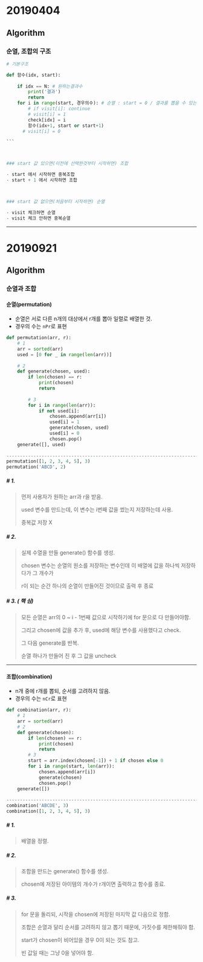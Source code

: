 # 20190404

## Algorithm

### 순열, 조합의 구조

~~~python
# 기본구조

def 함수(idx, start):
    
    if idx == N: # 원하는결과수
        print('결과')
        return
    for i in range(start, 경우의수): # 순열 : start = 0 / 결과를 뽑을 수 있는 경우의 수 
        # if visit[i]: continue
        # visit[i] = 1
        check[idx] = i
        함수(idx+1, start or start+1)
      # visit[i] = 0

```



### start 값 있으면(이전에 선택한것부터 시작하면) 조합

- start 에서 시작하면 중복조합
- start + 1 에서 시작하면 조합



### start 값 없으면(처음부터 시작하면) 순열

- visit 체크하면 순열
- visit 체크 안하면 중복순열
~~~



---

# 20190921

## Algorithm

### 순열과 조합



#### 순열(permutation)

- 순열은 서로 다른 n개의 대상에서 r개를 뽑아 일렬로 배열한 것.
- 경우의 수는 `nPr`로 표현



```python
def permutation(arr, r):
    # 1
    arr = sorted(arr)
	used = [0 for _ in range(len(arr))]
    
    # 2
    def generate(chosen, used):
        if len(chosen) == r:
            print(chosen)
            return
        
        # 3
       	for i in range(len(arr)):
            if not used[i]:
                chosen.append(arr[i])
                used[i] = 1
                generate(chosen, used)
                used[i] = 0
                chosen.pop()
	generate([], used)
    
------------------------------------------------------------------------------
permutation([1, 2, 3, 4, 5], 3)
permutation('ABCD', 2)
```



##### # 1.

> 먼저 사용자가 원하는 arr과 r을 받음.
>
> used 변수를 만드는데, 이 변수는 i번째 값을 썼는지 저장하는데 사용.
>
> 중복값 저장 X



##### # 2.

> 실제 수열을 만들 generate() 함수를 생성.
>
> chosen 변수는 순열의 원소를 저장하는 변수인데 이 배열에 값을 하나씩 저장하다가 그 개수가
>
> r이 되는 순간 하나의 순열이 만들어진 것이므로 출력 후 종료



##### # 3. ( 핵 심)

> 모든 순열은 arr의 0 ~ i - 1번째 값으로 시작하기에 for 문으로 다 만들어야함.
>
> 그리고 chosen에 값을 추가 후, used에 해당 변수를 사용했다고 check.
>
> 그 다음 generate를 반복.
>
> 순열 하나가 만들어 진 후 그 값을 uncheck



------



#### 조합(combination)

- n개 중에 r개를 뽑되, 순서를 고려하지 않음.
- 경우의 수는 `nCr`로 표현



```python
def combination(arr, r):
    # 1
    arr = sorted(arr)
    # 2
    def generate(chosen):
        if len(chosen) == r:
            print(chosen)
            return
        # 3
        start = arr.index(chosen[-1]) + 1 if chosen else 0
        for i in range(start, len(arr)):
            chosen.append(arr[i])
            generate(chosen)
            chosen.pop()
	generate([])
    
------------------------------------------------------------------------------
combination('ABCDE', 3)
combination([1, 2, 3, 4, 5], 3)
```



##### # 1.

> 배열을 정렬.



##### # 2.

> 조합을 만드는 generate() 함수를 생성.
>
> chosen에 저장된 아이템의 개수가 r개이면 출력하고 함수를 종료.



##### # 3.

> for 문을 돌리되, 시작을 chosen에 저장된 마지막 값 다음으로 정함.
>
> 조합은 순열과 달리 순서를 고려하지 않고 뽑기 때문에, 가짓수를 제한해줘야 함.
>
> start가 chosen이 비어있을 경우 0이 되는 것도 참고.
>
> 빈 값일 때는 그냥 0을 넣어야 함.